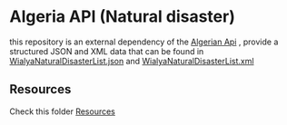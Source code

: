 # Algeria API (Natural disaster)

this repository is an external dependency of the [Algerian Api](https://github.com/Fcmam5/algeria-api) ,  provide a structured JSON and XML data that can be found in [WialyaNaturalDisasterList.json](/data/WialyaNaturalDisasterList.json) and [WialyaNaturalDisasterList.xml](/data/WialyaNaturalDisasterList.xml)

## Resources

 Check this folder  [Resources](/utils/dataResources/dataResources.md)